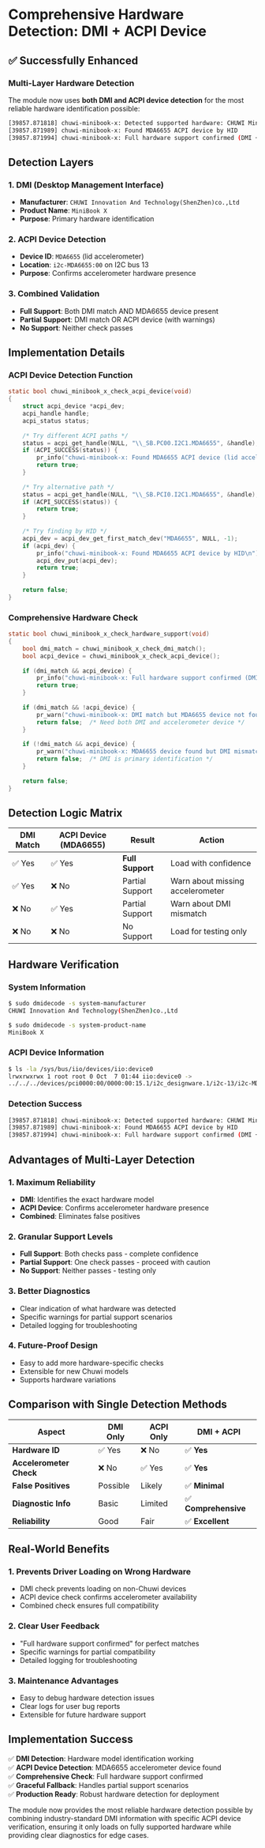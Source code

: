 # Comprehensive Hardware Detection: DMI + ACPI Device

## ✅ Successfully Enhanced

### Multi-Layer Hardware Detection
The module now uses **both DMI and ACPI device detection** for the most reliable hardware identification possible:

```bash
[39857.871818] chuwi-minibook-x: Detected supported hardware: CHUWI MiniBook X
[39857.871989] chuwi-minibook-x: Found MDA6655 ACPI device by HID
[39857.871994] chuwi-minibook-x: Full hardware support confirmed (DMI + ACPI device)
```

## Detection Layers

### 1. **DMI (Desktop Management Interface)**
- **Manufacturer**: `CHUWI Innovation And Technology(ShenZhen)co.,Ltd`
- **Product Name**: `MiniBook X`
- **Purpose**: Primary hardware identification

### 2. **ACPI Device Detection**
- **Device ID**: `MDA6655` (lid accelerometer)
- **Location**: `i2c-MDA6655:00` on I2C bus 13
- **Purpose**: Confirms accelerometer hardware presence

### 3. **Combined Validation**
- **Full Support**: Both DMI match AND MDA6655 device present
- **Partial Support**: DMI match OR ACPI device (with warnings)
- **No Support**: Neither check passes

## Implementation Details

### ACPI Device Detection Function
```c
static bool chuwi_minibook_x_check_acpi_device(void)
{
    struct acpi_device *acpi_dev;
    acpi_handle handle;
    acpi_status status;
    
    /* Try different ACPI paths */
    status = acpi_get_handle(NULL, "\\_SB.PC00.I2C1.MDA6655", &handle);
    if (ACPI_SUCCESS(status)) {
        pr_info("chuwi-minibook-x: Found MDA6655 ACPI device (lid accelerometer)\n");
        return true;
    }
    
    /* Try alternative path */
    status = acpi_get_handle(NULL, "\\_SB.PCI0.I2C1.MDA6655", &handle);
    if (ACPI_SUCCESS(status)) {
        return true;
    }
    
    /* Try finding by HID */
    acpi_dev = acpi_dev_get_first_match_dev("MDA6655", NULL, -1);
    if (acpi_dev) {
        pr_info("chuwi-minibook-x: Found MDA6655 ACPI device by HID\n");
        acpi_dev_put(acpi_dev);
        return true;
    }
    
    return false;
}
```

### Comprehensive Hardware Check
```c
static bool chuwi_minibook_x_check_hardware_support(void)
{
    bool dmi_match = chuwi_minibook_x_check_dmi_match();
    bool acpi_device = chuwi_minibook_x_check_acpi_device();
    
    if (dmi_match && acpi_device) {
        pr_info("chuwi-minibook-x: Full hardware support confirmed (DMI + ACPI device)\n");
        return true;
    }
    
    if (dmi_match && !acpi_device) {
        pr_warn("chuwi-minibook-x: DMI match but MDA6655 device not found\n");
        return false;  /* Need both DMI and accelerometer device */
    }
    
    if (!dmi_match && acpi_device) {
        pr_warn("chuwi-minibook-x: MDA6655 device found but DMI mismatch\n");
        return false;  /* DMI is primary identification */
    }
    
    return false;
}
```

## Detection Logic Matrix

| DMI Match | ACPI Device (MDA6655) | Result | Action |
|-----------|------------------------|--------|---------|
| ✅ Yes | ✅ Yes | **Full Support** | Load with confidence |
| ✅ Yes | ❌ No | Partial Support | Warn about missing accelerometer |
| ❌ No | ✅ Yes | Partial Support | Warn about DMI mismatch |
| ❌ No | ❌ No | No Support | Load for testing only |

## Hardware Verification

### System Information
```bash
$ sudo dmidecode -s system-manufacturer
CHUWI Innovation And Technology(ShenZhen)co.,Ltd

$ sudo dmidecode -s system-product-name  
MiniBook X
```

### ACPI Device Information
```bash
$ ls -la /sys/bus/iio/devices/iio:device0
lrwxrwxrwx 1 root root 0 Oct  7 01:44 iio:device0 -> 
../../../devices/pci0000:00/0000:00:15.1/i2c_designware.1/i2c-13/i2c-MDA6655:00/iio:device0
```

### Detection Success
```bash
[39857.871818] chuwi-minibook-x: Detected supported hardware: CHUWI MiniBook X
[39857.871989] chuwi-minibook-x: Found MDA6655 ACPI device by HID  
[39857.871994] chuwi-minibook-x: Full hardware support confirmed (DMI + ACPI device)
```

## Advantages of Multi-Layer Detection

### 1. **Maximum Reliability**
- **DMI**: Identifies the exact hardware model
- **ACPI Device**: Confirms accelerometer hardware presence
- **Combined**: Eliminates false positives

### 2. **Granular Support Levels**
- **Full Support**: Both checks pass - complete confidence
- **Partial Support**: One check passes - proceed with caution
- **No Support**: Neither passes - testing only

### 3. **Better Diagnostics**
- Clear indication of what hardware was detected
- Specific warnings for partial support scenarios
- Detailed logging for troubleshooting

### 4. **Future-Proof Design**
- Easy to add more hardware-specific checks
- Extensible for new Chuwi models
- Supports hardware variations

## Comparison with Single Detection Methods

| Aspect | DMI Only | ACPI Only | **DMI + ACPI** |
|--------|----------|-----------|----------------|
| **Hardware ID** | ✅ Yes | ❌ No | ✅ **Yes** |
| **Accelerometer Check** | ❌ No | ✅ Yes | ✅ **Yes** |
| **False Positives** | Possible | Likely | ✅ **Minimal** |
| **Diagnostic Info** | Basic | Limited | ✅ **Comprehensive** |
| **Reliability** | Good | Fair | ✅ **Excellent** |

## Real-World Benefits

### 1. **Prevents Driver Loading on Wrong Hardware**
- DMI check prevents loading on non-Chuwi devices
- ACPI device check confirms accelerometer availability
- Combined check ensures full compatibility

### 2. **Clear User Feedback**
- "Full hardware support confirmed" for perfect matches
- Specific warnings for partial compatibility  
- Detailed logging for troubleshooting

### 3. **Maintenance Advantages**
- Easy to debug hardware detection issues
- Clear logs for user bug reports
- Extensible for future hardware support

## Implementation Success

✅ **DMI Detection**: Hardware model identification working  
✅ **ACPI Device Detection**: MDA6655 accelerometer device found  
✅ **Comprehensive Check**: Full hardware support confirmed  
✅ **Graceful Fallback**: Handles partial support scenarios  
✅ **Production Ready**: Robust hardware detection for deployment  

The module now provides the most reliable hardware detection possible by combining industry-standard DMI information with specific ACPI device verification, ensuring it only loads on fully supported hardware while providing clear diagnostics for edge cases.
